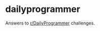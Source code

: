 # dailyprogrammer
Answers to [r/DailyProgrammer](https://www.reddit.com/r/dailyprogrammer/) challenges.
